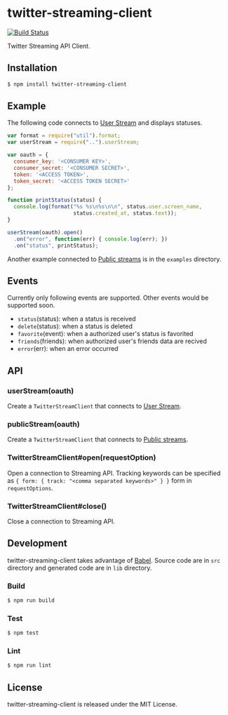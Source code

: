 # twitter-streaming-client

[![Build Status](https://travis-ci.org/p-baleine/twitter-streaming-client.svg?branch=master)](https://travis-ci.org/p-baleine/twitter-streaming-client)

Twitter Streaming API Client.

## Installation

```bash
$ npm install twitter-streaming-client
```

## Example

The following code connects to [User Stream](https://dev.twitter.com/streaming/userstreams) and displays statuses.

```js
var format = require("util").format;
var userStream = require("..").userStream;

var oauth = {
  consumer_key: '<CONSUMER KEY>',
  consumer_secret: '<CONSUMER SECRET>',
  token: '<ACCESS TOKEN>',
  token_secret: '<ACCESS TOKEN SECRET>'
};

function printStatus(status) {
  console.log(format("%s %s\n%s\n\n", status.user.screen_name,
                     status.created_at, status.text));
}

userStream(oauth).open()
  .on("error", function(err) { console.log(err); })
  .on("status", printStatus);
```

Another example connected to [Public streams](https://dev.twitter.com/streaming/public) is in the `examples` directory.

## Events

Currently only following events are supported. Other events would be supported soon.

* `status`(status): when a status is received
* `delete`(status): when a status is deleted
* `favorite`(event): when a authorized user's status is favorited
* `friends`(friends): when authorized user's friends data are recived
* `error`(err): when an error occurred

## API

### userStream(oauth)

Create a `TwitterStreamClient` that connects to [User Stream](https://dev.twitter.com/streaming/userstreams).

### publicStream(oauth)

Create a `TwitterStreamClient` that connects to [Public streams](https://dev.twitter.com/streaming/public).

### TwitterStreamClient#open(requestOption)

Open a connection to Streaming API.
Tracking keywords can be specified as `{ form: { track: "<comma separated keywords>" } }` form in `requestOptions`.

### TwitterStreamClient#close()

Close a connection to Streaming API.

## Development

twitter-streaming-client takes advantage of [Babel](https://babeljs.io/). Source code are in `src` directory and generated code are in `lib` directory.

### Build

```bash
$ npm run build
```

### Test

```bash
$ npm test
```

### Lint

```bash
$ npm run lint
```

## License

twitter-streaming-client is released under the MIT License.

